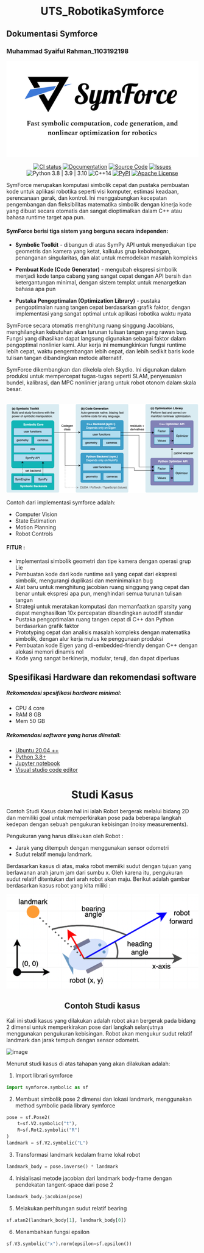 <h1 align="center">UTS_RobotikaSymforce</h1>

## Dokumentasi Symforce
### Muhammad Syaiful Rahman_1103192198

![SymForce](docs/Symforce.png#gh-light-mode-only)
<!-- DARK_MODE_ONLY -->

<p align="center">
<a href="https://github.com/symforce-org/symforce/actions/workflows/ci.yml?query=branch%3Amain"><img alt="CI status" src="https://github.com/symforce-org/symforce/actions/workflows/ci.yml/badge.svg" /></a>
<a href="https://symforce.org"><img alt="Documentation" src="https://img.shields.io/badge/api-docs-blue" /></a>
<a href="https://github.com/symforce-org/symforce"><img alt="Source Code" src="https://img.shields.io/badge/source-code-blue" /></a>
<a href="https://github.com/symforce-org/symforce/issues"><img alt="Issues" src="https://img.shields.io/badge/issue-tracker-blue" /></a>
<img alt="Python 3.8 | 3.9 | 3.10" src="https://img.shields.io/pypi/pyversions/symforce" />
<img alt="C++14" src="https://img.shields.io/badge/c++-14-blue" />
<a href="https://pypi.org/project/symforce/"><img alt="PyPI" src="https://img.shields.io/pypi/v/symforce" /></a>
<a href="https://github.com/symforce-org/symforce/tree/main/LICENSE"><img alt="Apache License" src="https://img.shields.io/pypi/l/symforce" /></a>
</p>

SymForce merupakan komputasi simbolik cepat dan pustaka pembuatan kode untuk aplikasi robotika seperti visi komputer, estimasi keadaan, perencanaan gerak, dan kontrol. Ini menggabungkan kecepatan pengembangan dan fleksibilitas matematika simbolik dengan kinerja kode yang dibuat secara otomatis dan sangat dioptimalkan dalam C++ atau bahasa runtime target apa pun. 

#### SymForce berisi tiga sistem yang berguna secara independen:

+ **Symbolic Toolkit** - dibangun di atas SymPy API untuk menyediakan tipe geometris dan kamera yang ketat, kalkulus grup kebohongan, penanganan singularitas, dan alat untuk memodelkan masalah kompleks

+ **Pembuat Kode (Code Generator)** - mengubah ekspresi simbolik menjadi kode tanpa cabang yang sangat cepat dengan API bersih dan ketergantungan minimal, dengan sistem templat untuk menargetkan bahasa apa pun

+ **Pustaka Pengoptimalan (Optimization Library)** - pustaka pengoptimalan ruang tangen cepat berdasarkan grafik faktor, dengan implementasi yang sangat optimal untuk aplikasi robotika waktu nyata

SymForce secara otomatis menghitung ruang singgung Jacobians, menghilangkan kebutuhan akan turunan tulisan tangan yang rawan bug. Fungsi yang dihasilkan dapat langsung digunakan sebagai faktor dalam pengoptimal nonlinier kami. Alur kerja ini memungkinkan fungsi runtime lebih cepat, waktu pengembangan lebih cepat, dan lebih sedikit baris kode tulisan tangan dibandingkan metode alternatif.

SymForce dikembangkan dan dikelola oleh Skydio. Ini digunakan dalam produksi untuk mempercepat tugas-tugas seperti SLAM, penyesuaian bundel, kalibrasi, dan MPC nonlinier jarang untuk robot otonom dalam skala besar.

<br/>

<img alt="SymForce" src="docs/SymforceDiagram.png" width="700px"/>

<br/>

Contoh dari implementasi symforce adalah:
- Computer Vision
- State Estimation
- Motion Planning
- Robot Controls

#### FITUR :

+ Implementasi simbolik geometri dan tipe kamera dengan operasi grup Lie
+ Pembuatan kode dari kode runtime asli yang cepat dari ekspresi simbolik, mengurangi duplikasi dan meminimalkan bug
+ Alat baru untuk menghitung jacobian ruang singgung yang cepat dan benar untuk ekspresi apa pun, menghindari semua turunan tulisan tangan
+ Strategi untuk meratakan komputasi dan memanfaatkan sparsity yang dapat menghasilkan 10x percepatan dibandingkan autodiff standar
+ Pustaka pengoptimalan ruang tangen cepat di C++ dan Python berdasarkan grafik faktor
+ Prototyping cepat dan analisis masalah kompleks dengan matematika simbolik, dengan alur kerja mulus ke penggunaan produksi
+ Pembuatan kode Eigen yang di-embedded-friendly dengan C++ dengan alokasi memori dinamis nol
+ Kode yang sangat berkinerja, modular, teruji, dan dapat diperluas

<h2 align="center">Spesifikasi Hardware dan rekomendasi software</h2>

##### Rekomendasi spesifikasi hardware minimal:

- CPU 4 core
- RAM 8 GB
- Mem 50 GB


##### Rekomendasi software yang harus diinstall:

- [Ubuntu 20.04 ++](https://ubuntu.com/download/desktop)
- [Python 3.8+](https://www.python.org/downloads/)
- [Jupyter notebook](https://jupyter.org/)
- [Visual studio code editor](https://code.visualstudio.com/)

<h1 align="center">Studi Kasus</h1>

Contoh Studi Kasus dalam hal ini ialah Robot bergerak melalui bidang 2D dan memiliki goal untuk memperkirakan pose pada beberapa langkah kedepan dengan sebuah pengukuran kebisingan (noisy measurements). 

Pengukuran yang harus dilakukan oleh Robot :

 * Jarak yang ditempuh dengan menggunakan sensor odometri
 * Sudut relatif menuju landmark.

Berdasarkan kasus di atas, maka robot memiiki sudut dengan tujuan yang berlawanan arah jarum jam dari sumbu x. Oleh karena itu, pengukuran sudut relatif ditentukan dari arah robot akan maju. Berikut adalah gambar berdasarkan kasus robot yang kita miliki :

![SymForce](docs/problem_setup.png#gh-light-mode-only)

<h2 align="center">Contoh Studi kasus</h2>

Kali ini studi kasus yang dilakukan adalah robot akan bergerak pada bidang 2 dimensi untuk memperkirakan pose dari langkah selanjutnya menggunakan pengukuran kebisingan. Robot akan mengukur sudut relatif landmark dan jarak tempuh dengan sensor odometri.

![image](https://symforce.org/docs/static/images/robot_2d_localization/problem_setup.png)

Menurut studi kasus di atas tahapan yang akan dilakukan adalah:

1. Import librari symforce

```python
import symforce.symbolic as sf
```

2. Membuat simbolik pose 2 dimensi dan lokasi landmark, menggunakan method symbolic pada library symforce 

```python
pose = sf.Pose2(
    t=sf.V2.symbolic("t"),
    R=sf.Rot2.symbolic("R")
)
landmark = sf.V2.symbolic("L")
```

3. Transformasi landmark kedalam frame lokal robot

```python
landmark_body = pose.inverse() * landmark
```

4. Inisialisasi metode jacobian dari landmark body-frame dengan pendekatan tangent-space dari pose 2

```python
landmark_body.jacobian(pose)
```

5. Melakukan perhitungan sudut relatif bearing

```python
sf.atan2(landmark_body[1], landmark_body[0])
```

6. Menambahkan fungsi epsilon 

```python
sf.V3.symbolic("x").norm(epsilon=sf.epsilon())
```
